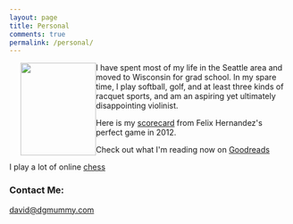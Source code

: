 ```yaml
---
layout: page
title: Personal
comments: true
permalink: /personal/
---
```


<img style="float: left; padding: 0px 0px 0px 20px;" src = "{{ site.baseurl }}/images/hiking_small.png" width = "135" height = "166">
I have spent most of my life in the Seattle area and moved to Wisconsin for grad school. In my spare time, I play softball, golf, and at least three kinds of racquet sports, and am an aspiring yet ultimately disappointing violinist.

Here is my <a href="{{ site.baseurl }}/images/felix_perfect_visitors.jpg">scorecard</a> from Felix Hernandez's perfect game in 2012.

Check out what I'm reading now on <a href = "bit.ly/2MY7sMM">Goodreads</a>

I play a lot of online <a href ="https://lichess.org/@/mummydg">chess</a>
### Contact Me:

[david@dgmummy.com](mailto:david@dgmummy)
